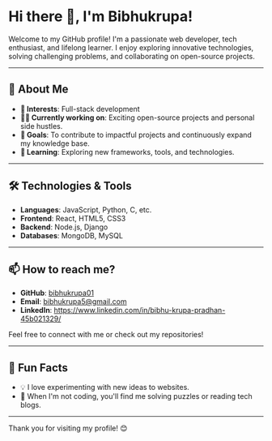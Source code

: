 # Hi there 👋, I'm Bibhukrupa!

Welcome to my GitHub profile! I'm a passionate web developer, tech enthusiast, and lifelong learner. I enjoy exploring innovative technologies, solving challenging problems, and collaborating on open-source projects.

---

## 🚀 About Me
- **🌟 Interests**: Full-stack development
- **👷‍♂️ Currently working on**: Exciting open-source projects and personal side hustles.
- **🎯 Goals**: To contribute to impactful projects and continuously expand my knowledge base.
- **📖 Learning**: Exploring new frameworks, tools, and technologies.

---

## 🛠️ Technologies & Tools
- **Languages**: JavaScript, Python, C, etc.
- **Frontend**: React, HTML5, CSS3
- **Backend**: Node.js, Django
- **Databases**: MongoDB, MySQL

---

## 📫 How to reach me?
- **GitHub**: [bibhukrupa01](https://github.com/bibhukrupa01)
- **Email**: bibhukrupa5@gmail.com
- **LinkedIn**: https://www.linkedin.com/in/bibhu-krupa-pradhan-45b021329/

Feel free to connect with me or check out my repositories!

---

## 🌱 Fun Facts
- 💡 I love experimenting with new ideas to websites.
- 🧩 When I'm not coding, you'll find me solving puzzles or reading tech blogs.

---

Thank you for visiting my profile! 😊
